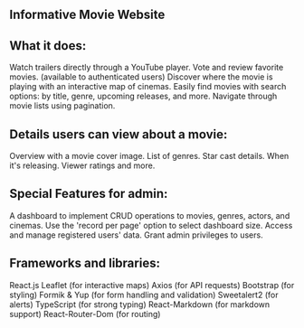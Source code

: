 ## Informative Movie Website

## What it does:
Watch trailers directly through a YouTube player.
Vote and review favorite movies. (available to authenticated users)
Discover where the movie is playing with an interactive map of cinemas.
Easily find movies with search options: by title, genre, upcoming releases, and more.
Navigate through movie lists using pagination.

## Details **users** can view about a movie:
Overview with a movie cover image.
List of genres.
Star cast details.
When it's releasing.
Viewer ratings and more.

## Special Features for **admin**:
A dashboard to implement CRUD operations to movies, genres, actors, and cinemas.
Use the 'record per page' option to select dashboard size.
Access and manage registered users' data. Grant admin privileges to users.

## Frameworks and libraries: 
React.js
Leaflet (for interactive maps)
Axios (for API requests)
Bootstrap (for styling)
Formik & Yup (for form handling and validation)
Sweetalert2 (for alerts)
TypeScript (for strong typing)
React-Markdown (for markdown support)
React-Router-Dom (for routing)
